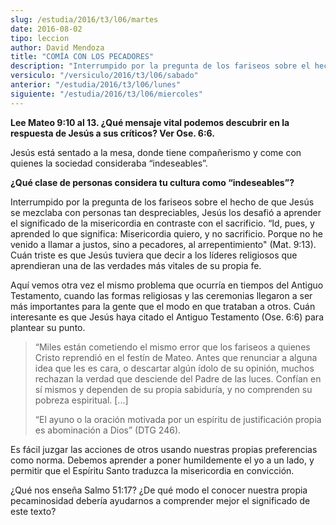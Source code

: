 ```yaml
---
slug: /estudia/2016/t3/l06/martes
date: 2016-08-02
tipo: leccion
author: David Mendoza
title: "COMÍA CON LOS PECADORES"
description: "Interrumpido por la pregunta de los fariseos sobre el hecho de que Jesús se  mezclaba con personas tan despreciables, Jesús los desafió a aprender el  significado de la misericordia en contraste con el sacrificio."
versiculo: "/versiculo/2016/t3/l06/sabado"
anterior: "/estudia/2016/t3/l06/lunes"
siguiente: "/estudia/2016/t3/l06/miercoles"
---
```


**Lee Mateo 9:10 al 13. ¿Qué mensaje vital podemos descubrir en la respuesta de Jesús a sus críticos? Ver Ose. 6:6.**

Jesús está sentado a la mesa, donde tiene compañerismo y come con quienes la sociedad consideraba “indeseables”.

**¿Qué clase de personas considera tu cultura como “indeseables”?**

Interrumpido por la pregunta de los fariseos sobre el hecho de que Jesús se mezclaba con personas tan despreciables, Jesús los desafió a aprender el significado de la misericordia en contraste con el sacrificio. “Id, pues, y aprended lo que significa: Misericordia quiero, y no sacrificio. Porque no he venido a llamar a justos, sino a pecadores, al arrepentimiento" (Mat. 9:13). Cuán triste es que Jesús tuviera que decir a los líderes religiosos que aprendieran una de las verdades más vitales de su propia fe.

Aquí vemos otra vez el mismo problema que ocurría en tiempos del Antiguo Testamento, cuando las formas religiosas y las ceremonias llegaron a ser más importantes para la gente que el modo en que trataban a otros. Cuán interesante es que Jesús haya citado el Antiguo Testamento (Ose. 6:6) para plantear su punto.

> “Miles están cometiendo el mismo error que los fariseos a quienes Cristo reprendió en el festín de Mateo. Antes que renunciar a alguna idea que les es cara, o descartar algún ídolo de su opinión, muchos rechazan la verdad que desciende del Padre de las luces. Confían en sí mismos y dependen de su propia sabiduría, y no comprenden su pobreza espiritual. [...]
>
> “El ayuno o la oración motivada por un espíritu de justificación propia es abominación a Dios” (DTG 246).

Es fácil juzgar las acciones de otros usando nuestras propias preferencias como norma. Debemos aprender a poner humildemente el yo a un lado, y permitir que el Espíritu Santo traduzca la misericordia en convicción.

¿Qué nos enseña Salmo 51:17? ¿De qué modo el conocer nuestra propia pecaminosidad debería ayudarnos a comprender mejor el significado de este texto?
